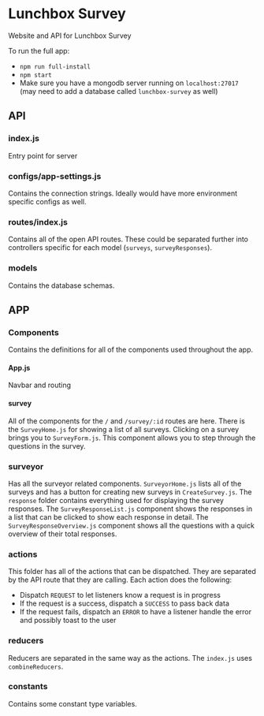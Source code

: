 # Lunchbox Survey
Website and API for Lunchbox Survey

To run the full app:
* `npm run full-install`
* `npm start`
* Make sure you have a mongodb server running on `localhost:27017` (may need to add a database called `lunchbox-survey` as well)

## API

### index.js
Entry point for server

### configs/app-settings.js
Contains the connection strings. Ideally would have more environment specific configs as well.

### routes/index.js
Contains all of the open API routes. These could be separated further into controllers specific for each model (`surveys`, `surveyResponses`).

### models
Contains the database schemas.

## APP

### Components
Contains the definitions for all of the components used throughout the app.

#### App.js
Navbar and routing

#### survey
All of the components for the `/` and `/survey/:id` routes are here. There is the `SurveyHome.js` for showing a list of all surveys. Clicking on a survey brings you to `SurveyForm.js`. This component allows you to step through the questions in the survey.

### surveyor
Has all the surveyor related components. `SurveyorHome.js` lists all of the surveys and has a button for creating new surveys in `CreateSurvey.js`. The `response` folder contains everything used for displaying the survey responses. The `SurveyResponseList.js` component shows the responses in a list that can be clicked to show each response in detail. The `SurveyResponseOverview.js` component shows all the questions with a quick overview of their total responses.

### actions
This folder has all of the actions that can be dispatched. They are separated by the API route that they are calling. Each action does the following:
* Dispatch `REQUEST` to let listeners know a request is in progress
* If the request is a success, dispatch a `SUCCESS` to pass back data
* If the request fails, dispatch an `ERROR` to have a listener handle the error and possibly toast to the user

### reducers
Reducers are separated in the same way as the actions. The `index.js` uses `combineReducers`.

### constants
Contains some constant type variables.